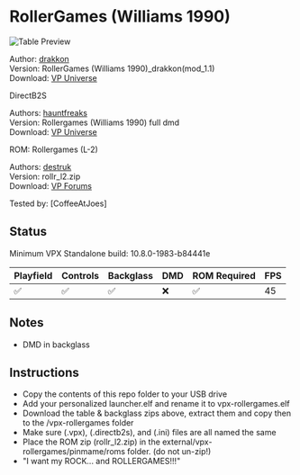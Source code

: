# RollerGames (Williams 1990)

![Table Preview](https://vpuniverse.com/screenshots/monthly_2022_10/1290685543_2022-10-1722_17_04-VisualPinballPlayer.png.7b32adeacc9107a574285f7d7fe038fb.png)

Author: [drakkon](https://vpuniverse.com/profile/51568-drakkon/)  
Version: RollerGames (Williams 1990)_drakkon(mod_1.1)  
Download: [VP Universe](https://vpuniverse.com/files/file/11677-rollergames-williams-1990-drakkon-mod-11/)

DirectB2S

Authors: [hauntfreaks](https://vpuniverse.com/profile/5216-hauntfreaks/)  
Version: Rollergames (Williams 1990) full dmd  
Download: [VP Universe](https://vpuniverse.com/files/file/16638-rollergames-williams-1990-b2s-with-full-dmd/)

ROM: Rollergames (L-2)

Authors: [destruk](https://www.vpforums.org/index.php?showuser=5)  
Version: rollr_l2.zip  
Download: [VP Forums](https://www.vpforums.org/index.php?app=downloads&showfile=941)

Tested by:
[CoffeeAtJoes]

## Status 

Minimum VPX Standalone build: 10.8.0-1983-b84441e

| Playfield | Controls | Backglass | DMD | ROM Required | FPS | 
|-----------|----------|-----------|-----|--------------|-----|
| :white_check_mark: | :white_check_mark: | :white_check_mark: | :x: | :white_check_mark: | 45 |

## Notes

- DMD in backglass

## Instructions

- Copy the contents of this repo folder to your USB drive
- Add your personalized launcher.elf and rename it to vpx-rollergames.elf
- Download the table & backglass zips above, extract them and copy then to the /vpx-rollergames folder
- Make sure (.vpx), (.directb2s), and (.ini) files are all named the same
- Place the ROM zip (rollr_l2.zip) in the external/vpx-rollergames/pinmame/roms folder. (do not un-zip!)
- "I want my ROCK... and ROLLERGAMES!!!"

